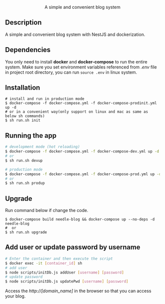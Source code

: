   <p align="center">A simple and convenient blog system</p>



## Description

A simple and convenient blog system with NestJS and dockerization.

## Dependencies 

You only need to install **docker** and **docker-compose** to run the entire system.
Make sure you set environment variables referenced from *.env* file in project root directory, you can run ```source .env```  in linux system.

## Installation

```shell
# install and run in production mode
$ docker-compose -f docker-compose.yml -f docker-compose-prodinit.yml up -d
# or in a convenient way(only support on linux and mac as same as below sh commands)
$ sh run.sh init
```

## Running the app

```bash
# development mode (hot reloading)
$ docker-compose -f docker-compose.yml -f docker-compose-dev.yml up -d
# or
$ sh run.sh devup

# production mode
$ docker-compose -f docker-compose.yml -f docker-compose-prod.yml up -d
# or
$ sh run.sh produp
```

## Upgrade

Run command below if change the code.

````shell
$ docker-compose build needle-blog && docker-compose up --no-deps -d needle-blog
#  or
$ sh run.sh upgrade
````



## Add user or update password by username

```bash
# Enter the container and then execute the script
$ docker exec -it [container_id] sh
# add user
$ node scripts/initDb.js addUser [username] [password]
# update password
$ node scripts/initDb.js updatePwd [username] [password]
```

Access the  *http://[domain_name]* in the browser so that you can access your blog.

